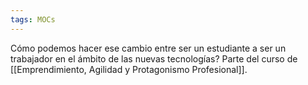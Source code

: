 ```yaml
---
tags: MOCs
---
```

Cómo podemos hacer ese cambio entre ser un estudiante a ser un trabajador en el ámbito de las nuevas tecnologías? Parte del curso de [[Emprendimiento, Agilidad y Protagonismo Profesional]].